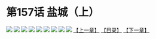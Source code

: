 # 第157话 盐城（上）
![](https://mhpic.xiaomingtaiji.net/comic/D/斗破苍穹拆分版/157话/1.jpg-zymk.middle.webp)
![](https://mhpic.xiaomingtaiji.net/comic/D/斗破苍穹拆分版/157话/2.jpg-zymk.middle.webp)
![](https://mhpic.xiaomingtaiji.net/comic/D/斗破苍穹拆分版/157话/3.jpg-zymk.middle.webp)
![](https://mhpic.xiaomingtaiji.net/comic/D/斗破苍穹拆分版/157话/4.jpg-zymk.middle.webp)
![](https://mhpic.xiaomingtaiji.net/comic/D/斗破苍穹拆分版/157话/5.jpg-zymk.middle.webp)
![](https://mhpic.xiaomingtaiji.net/comic/D/斗破苍穹拆分版/157话/6.jpg-zymk.middle.webp)
![](https://mhpic.xiaomingtaiji.net/comic/D/斗破苍穹拆分版/157话/7.jpg-zymk.middle.webp)
![](https://mhpic.xiaomingtaiji.net/comic/D/斗破苍穹拆分版/157话/8.jpg-zymk.middle.webp)
![](https://mhpic.xiaomingtaiji.net/comic/D/斗破苍穹拆分版/157话/9.jpg-zymk.middle.webp)
[【上一章】](./156.md)
[【目录】](./READMD.md)
[【下一章】](./158.md)

